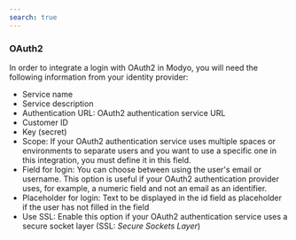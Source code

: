 ```yaml
---
search: true
---
```


### OAuth2

In order to integrate a login with OAuth2 in Modyo, you will need the following information from your identity provider:

- Service name
- Service description
- Authentication URL: OAuth2 authentication service URL
- Customer ID
- Key (secret)
- Scope: If your OAuth2 authentication service uses multiple spaces or environments to separate users and you want to use a specific one in this integration, you must define it in this field.
- Field for login: You can choose between using the user's email or username. This option is useful if your OAuth2 authentication provider uses, for example, a numeric field and not an email as an identifier.
- Placeholder for login: Text to be displayed in the id field as placeholder if the user has not filled in the field
- Use SSL: Enable this option if your OAuth2 authentication service uses a secure socket layer (SSL: _Secure Sockets Layer_)
